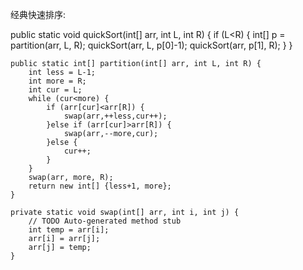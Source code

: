 经典快速排序:

 public static void quickSort(int[] arr, int L, int R) {
        if (L<R) {
            int[] p = partition(arr, L, R);
            quickSort(arr, L, p[0]-1);
            quickSort(arr, p[1], R);
        }
    }

    public static int[] partition(int[] arr, int L, int R) {
        int less = L-1;
        int more = R;
        int cur = L;
        while (cur<more) {
            if (arr[cur]<arr[R]) {
                swap(arr,++less,cur++);
            }else if (arr[cur]>arr[R]) {
                swap(arr,--more,cur);
            }else {
                cur++;
            }
        }
        swap(arr, more, R);
        return new int[] {less+1, more};
    }
    
    private static void swap(int[] arr, int i, int j) {
        // TODO Auto-generated method stub
        int temp = arr[i];
        arr[i] = arr[j];
        arr[j] = temp;        
    }
